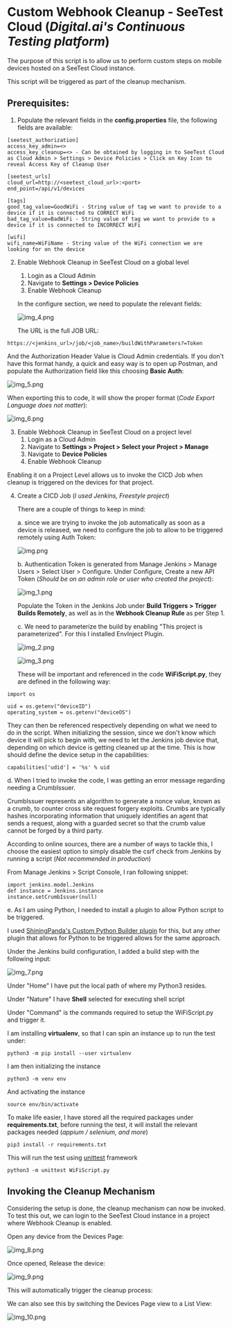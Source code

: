 # Custom Webhook Cleanup - SeeTest Cloud (_Digital.ai's Continuous Testing platform_)

The purpose of this script is to allow us to perform custom steps on mobile devices hosted on a SeeTest Cloud instance.

This script will be triggered as part of the cleanup mechanism.

## Prerequisites:

1. Populate the relevant fields in the **config.properties** file, the following fields are available:

```
[seetest_authorization]
access_key_admin=<>
access_key_cleanup=<> - Can be obtained by logging in to SeeTest Cloud as Cloud Admin > Settings > Device Policies > Click on Key Icon to reveal Access Key of Cleanup User

[seetest_urls]
cloud_url=http://<seetest_cloud_url>:<port>
end_point=/api/v1/devices

[tags]
good_tag_value=GoodWiFi - String value of tag we want to provide to a device if it is connected to CORRECT WiFi
bad_tag_value=BadWiFi - String value of tag we want to provide to a device if it is connected to INCORRECT WiFi

[wifi]
wifi_name=WiFiName - String value of the WiFi connection we are looking for on the device
```

2. Enable Webhook Cleanup in SeeTest Cloud on a global level
   1. Login as a Cloud Admin
   2. Navigate to **Settings > Device Policies**
   3. Enable Webhook Cleanup
   
    In the configure section, we need to populate the relevant fields:


   ![img_4.png](img_4.png)

   The URL is the full JOB URL:

```
https://<jenkins_url>/job/<job_name>/buildWithParameters?=Token
```

  And the Authorization Header Value is Cloud Admin credentials. If you don't have this format handy, a quick and easy way is to open up Postman, and populate the Authorization field like this choosing **Basic Auth**:

  ![img_5.png](img_5.png)

  When exporting this to code, it will show the proper format (_Code Export Language does not matter_):

  ![img_6.png](img_6.png)

3. Enable Webhook Cleanup in SeeTest Cloud on a project level
   1. Login as a Cloud Admin
   2. Navigate to **Settings > Project > Select your Project > Manage**
   3. Navigate to **Device Policies**
   4. Enable Webhook Cleanup

  Enabling it on a Project Level allows us to invoke the CICD Job when cleanup is triggered on the devices for that project.   

4. Create a CICD Job (_I used Jenkins, Freestyle project_)

    There are a couple of things to keep in mind:


   a. since we are trying to invoke the job automatically as soon as a device is released, we need to configure the job to allow to be triggered remotely using Auth Token:

   ![img.png](img.png)


   b. Authentication Token is generated from Manage Jenkins > Manage Users > Select User > Configure. Under Configure, Create a new API Token (_Should be on an admin role or user who created the project_):
   
   ![img_1.png](img_1.png)

   Populate the Token in the Jenkins Job under **Build Triggers > Trigger Builds Remotely**, as well as in the **Webhook Cleanup Rule** as per Step 1.

   c. We need to parameterize the build by enabling "This project is parameterized". For this I installed EnvInject Plugin.    

   ![img_2.png](img_2.png)

   ![img_3.png](img_3.png)

   These will be important and referenced in the code **WiFiScript.py**, they are defined in the following way:

```
import os
       
uid = os.getenv("deviceID")
operating_system = os.getenv("deviceOS")
```

   They can then be referenced respectively depending on what we need to do in the script. When initializing the session, since we don't know which device it will pick to begin with, we need to let the Jenkins job device that, depending on which device is getting cleaned up at the time. This is how should define the device setup in the capabilities:


```
capabilities['udid'] = '%s' % uid
```

   d. When I tried to invoke the code, I was getting an error message regarding needing a CrumbIssuer. 

   CrumbIssuer represents an algorithm to generate a nonce value, known as a crumb, to counter cross site request forgery exploits. Crumbs are typically hashes incorporating information that uniquely identifies an agent that sends a request, along with a guarded secret so that the crumb value cannot be forged by a third party. 

   According to online sources, there are a number of ways to tackle this, I choose the easiest option to simply disable the csrf check from Jenkins by running a script (_Not recommended in production_)

   From Manage Jenkins > Script Console, I ran following snippet:   
       
```           
import jenkins.model.Jenkins
def instance = Jenkins.instance
instance.setCrumbIssuer(null)
```
   
   e. As I am using Python, I needed to install a plugin to allow Python script to be triggered. 
   
   I used [ShiningPanda's Custom Python Builder plugin](https://plugins.jenkins.io/shiningpanda/) for this, but any other plugin that allows for Python to be triggered allows for the same approach.
   
   Under the Jenkins build configuration, I added a build step with the following input:
   
   ![img_7.png](img_7.png)
   
   Under "Home" I have put the local path of where my Python3 resides.

   Under "Nature" I have **Shell** selected for executing shell script

   Under "Command" is the commands required to setup the WiFiScript.py and trigger it.
   
   I am installing **virtualenv**, so that I can spin an instance up to run the test under:
```
python3 -m pip install --user virtualenv
```

   I am then initializing the instance
```
python3 -m venv env
```

   And activating the instance
```
source env/bin/activate
```

   To make life easier, I have stored all the required packages under **requirements.txt**, before running the test, it will install the relevant packages needed (_appium / selenium, and more_)
```
pip3 install -r requirements.txt
```

   This will run the test using [unittest](https://docs.python.org/3/library/unittest.html) framework 
```
python3 -m unittest WiFiScript.py
```


## Invoking the Cleanup Mechanism

   Considering the setup is done, the cleanup mechanism can now be invoked. To test this out, we can login to the SeeTest Cloud instance in a project where Webhook Cleanup is enabled.

   Open any device from the Devices Page:
   
   ![img_8.png](img_8.png)
   
   Once opened, Release the device:
   
   ![img_9.png](img_9.png)
   
   This will automatically trigger the cleanup process:
   
   We can also see this by switching the Devices Page view to a List View:
   
   ![img_10.png](img_10.png)